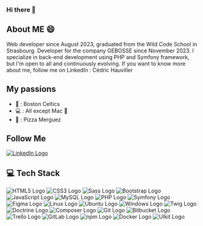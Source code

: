 ### Hi there 👋

## About ME 😄

Web developer since August 2023, graduated from the Wild Code School in Strasbourg. Developer for the company GEBOSSE since November 2023. I specialize in back-end development using PHP and Symfony framework, but I'm open to all and continuously evolving.
If you want to know more about me, follow me on LinkedIn : Cédric Hauviller

## My passions

- 🏀 : Boston Celtics
- 💻 : All except Mac 🥶
- 🍕 : Pizza Merguez


## Follow Me
[![LinkedIn Logo](https://img.shields.io/badge/LinkedIn-%230077B5.svg?logo=linkedin&logoColor=white)](https://www.linkedin.com/in/cedrichauviller)


## 💻 Tech Stack
![HTML5 Logo](https://img.shields.io/badge/HTML5-E34F26?style=for-the-badge&logo=html5&logoColor=white) ![CSS3 Logo](https://img.shields.io/badge/css3-%231572B6.svg?style=for-the-badge&logo=css3&logoColor=white) ![Sass Logo](https://img.shields.io/badge/Sass-CC6699?style=for-the-badge&logo=sass&logoColor=white) ![Bootstrap Logo](https://img.shields.io/badge/Bootstrap-563D7C?style=for-the-badge&logo=bootstrap&logoColor=white) ![JavaScript Logo](https://img.shields.io/badge/javascript-%23323330.svg?style=for-the-badge&logo=javascript&logoColor=%23FDFF1E) ![MySQL Logo](https://img.shields.io/badge/mysql-%2300f.svg?style=for-the-badge&logo=mysql&logoColor=white) ![PHP Logo](https://img.shields.io/badge/PHP-777BB4?style=for-the-badge&logo=php&logoColor=white) ![Symfony Logo](https://img.shields.io/badge/Symfony-000000?style=for-the-badge&logo=symfony&logoColor=white) ![Figma Logo](https://img.shields.io/badge/figma-%23F24E1E.svg?style=for-the-badge&logo=figma&logoColor=white) ![Linux Logo](https://img.shields.io/badge/Linux-FCC624?style=for-the-badge&logo=linux&logoColor=black) ![Ubuntu Logo](https://img.shields.io/badge/Ubuntu-E95420?style=for-the-badge&logo=ubuntu&logoColor=white) ![Windows Logo](https://img.shields.io/badge/Windows-0078D6?style=for-the-badge&logo=windows&logoColor=white) ![Twig Logo](https://img.shields.io/badge/Twig-8FB51C?style=for-the-badge&logo=twig&logoColor=white) ![Doctrine Logo](https://img.shields.io/badge/Doctrine-326CE5?style=for-the-badge&logo=doctrine&logoColor=white) ![Composer Logo](https://img.shields.io/badge/Composer-885630?style=for-the-badge&logo=composer&logoColor=white) ![Git Logo](https://img.shields.io/badge/Git-F05032?style=for-the-badge&logo=git&logoColor=white) ![Bitbucket Logo](https://img.shields.io/badge/Bitbucket-0052CC?style=for-the-badge&logo=bitbucket&logoColor=white) ![Trello Logo](https://img.shields.io/badge/Trello-0052CC?style=for-the-badge&logo=trello&logoColor=white) ![GitLab Logo](https://img.shields.io/badge/GitLab-FCA121?style=for-the-badge&logo=gitlab&logoColor=white) ![npm Logo](https://img.shields.io/badge/npm-CB3837?style=for-the-badge&logo=npm&logoColor=white) ![Docker Logo](https://img.shields.io/badge/Docker-2496ED?style=for-the-badge&logo=docker&logoColor=white) ![UIkit Logo](https://img.shields.io/badge/UIkit-2396F3?style=for-the-badge&logo=uikit&logoColor=white)

<!--
**HauvillerCedric/HauvillerCedric** is a ✨ _special_ ✨ repository because its `README.md` (this file) appears on your GitHub profile.

Here are some ideas to get you started:

- 🔭 I’m currently working on ...
- 🌱 I’m currently learning ...
- 👯 I’m looking to collaborate on ...
- 🤔 I’m looking for help with ...
- 💬 Ask me about ...
- 📫 How to reach me: ...
- 😄 Pronouns: ...
- ⚡ Fun fact: ...
-->
